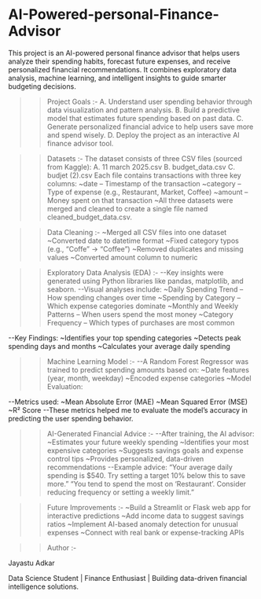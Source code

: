 # AI-Powered-personal-Finance-Advisor
This project is an AI-powered personal finance advisor that helps users analyze their spending habits, forecast future expenses, and receive personalized financial recommendations. It combines exploratory data analysis, machine learning, and intelligent insights to guide smarter budgeting decisions.

>> Project Goals :-
A. Understand user spending behavior through data visualization and pattern analysis.
B. Build a predictive model that estimates future spending based on past data.
C. Generate personalized financial advice to help users save more and spend wisely.
D. Deploy the project as an interactive AI finance advisor tool.

>> Datasets :-
The dataset consists of three CSV files (sourced from Kaggle):
A. 11 march 2025.csv
B. budget_data.csv
C. budjet (2).csv
Each file contains transactions with three key columns:
~date – Timestamp of the transaction
~category – Type of expense (e.g., Restaurant, Market, Coffee)
~amount – Money spent on that transaction
~All three datasets were merged and cleaned to create a single file named cleaned_budget_data.csv. 

>> Data Cleaning :-
~Merged all CSV files into one dataset
~Converted date to datetime format
~Fixed category typos (e.g., “Coffe” → “Coffee”)
~Removed duplicates and missing values
~Converted amount column to numeric

>> Exploratory Data Analysis (EDA) :-
--Key insights were generated using Python libraries like pandas, matplotlib, and seaborn.
--Visual analyses include:
~Daily Spending Trend – How spending changes over time
~Spending by Category – Which expense categories dominate
~Monthly and Weekly Patterns – When users spend the most money
~Category Frequency – Which types of purchases are most common

--Key Findings:
~Identifies your top spending categories
~Detects peak spending days and months
~Calculates your average daily spending

>>  Machine Learning Model :-
--A Random Forest Regressor was trained to predict spending amounts based on:
~Date features (year, month, weekday)
~Encoded expense categories
~Model Evaluation:

--Metrics used:
~Mean Absolute Error (MAE)
~Mean Squared Error (MSE)
~R² Score
--These metrics helped me to evaluate the model’s accuracy in predicting the user spending behavior.

>> AI-Generated Financial Advice :-
--After training, the AI advisor:
~Estimates your future weekly spending
~Identifies your most expensive categories
~Suggests savings goals and expense control tips
~Provides personalized, data-driven recommendations
--Example advice:
“Your average daily spending is $540. Try setting a target 10% below this to save more.”
“You tend to spend the most on ‘Restaurant’. Consider reducing frequency or setting a weekly limit.”

>> Future Improvements :-
~Build a Streamlit or Flask web app for interactive predictions
~Add income data to suggest savings ratios
~Implement AI-based anomaly detection for unusual expenses
~Connect with real bank or expense-tracking APIs

  >> Author :-

  Jayastu Adkar
  
  Data Science Student | Finance Enthusiast |
  Building data-driven financial intelligence solutions. 
